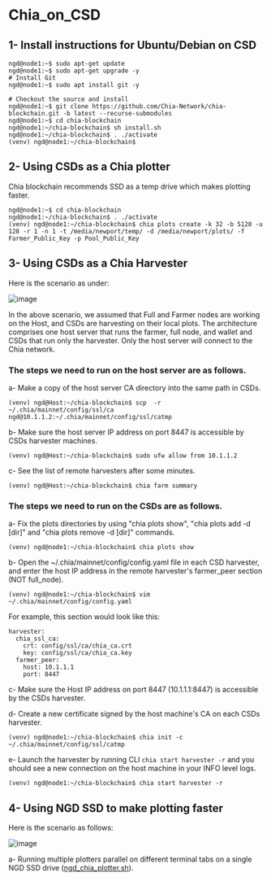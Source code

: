 # Chia_on_CSD

## 1- Install instructions for Ubuntu/Debian on CSD

```
ngd@node1:~$ sudo apt-get update
ngd@node1:~$ sudo apt-get upgrade -y
# Install Git
ngd@node1:~$ sudo apt install git -y

# Checkout the source and install
ngd@node1:~$ git clone https://github.com/Chia-Network/chia-blockchain.git -b latest --recurse-submodules
ngd@node1:~$ cd chia-blockchain
ngd@node1:~/chia-blockchain$ sh install.sh
ngd@node1:~/chia-blockchain$ . ./activate
(venv) ngd@node1:~/chia-blockchain$ 

```

## 2- Using CSDs as a Chia plotter
Chia blockchain recommends SSD as a temp drive which makes plotting faster.

```
ngd@node1:~$ cd chia-blockchain
ngd@node1:~/chia-blockchain$ . ./activate
(venv) ngd@node1:~/chia-blockchain$ chia plots create -k 32 -b 5120 -u 128 -r 1 -n 1 -t /media/newport/temp/ -d /media/newport/plots/ -f Farmer_Public_Key -p Pool_Public_Key

```
## 3- Using CSDs as a Chia Harvester

Here is the scenario as under:

![image](https://user-images.githubusercontent.com/31414094/152264115-0670ecb8-f435-40fd-9ab4-a92d8d7edf53.png)

In the above scenario, we assumed that Full and Farmer nodes are working on the Host, and CSDs are harvesting on their local plots. The architecture comprises one host server that runs the farmer, full node, and wallet and CSDs that run only the harvester. Only the host server will connect to the Chia network.

### The steps we need to run on the host server are as follows.

a- Make a copy of the host server CA directory into the same path in CSDs.
```
(venv) ngd@Host:~/chia-blockchain$ scp  -r ~/.chia/mainnet/config/ssl/ca ngd@10.1.1.2:~/.chia/mainnet/config/ssl/catmp
```

b- Make sure the host server IP address on port 8447 is accessible by CSDs harvester machines.
```
(venv) ngd@Host:~/chia-blockchain$ sudo ufw allow from 10.1.1.2
```

c- See the list of remote harvesters after some minutes. 
```
(venv) ngd@Host:~/chia-blockchain$ chia farm summary
```

### The steps we need to run on the CSDs are as follows.
a- Fix the plots directories by using "chia plots show", "chia plots add -d [dir]"   and "chia plots remove -d [dir]" commands.
```
(venv) ngd@node1:~/chia-blockchain$ chia plots show
```

b- Open the ~/.chia/mainnet/config/config.yaml file in each CSD harvester, and enter the host IP address in the remote harvester's farmer_peer section (NOT full_node). 

```
(venv) ngd@node1:~/chia-blockchain$ vim ~/.chia/mainnet/config/config.yaml
```
For example, this section would look like this:
```
harvester:
  chia_ssl_ca:
    crt: config/ssl/ca/chia_ca.crt
    key: config/ssl/ca/chia_ca.key
  farmer_peer:
    host: 10.1.1.1
    port: 8447
```

c- Make sure the Host IP address on port 8447 (10.1.1.1:8447) is accessible by the CSDs harvester.

d- Create a new certificate signed by the host machine's CA on each CSDs harvester.
```
(venv) ngd@node1:~/chia-blockchain$ chia init -c ~/.chia/mainnet/config/ssl/catmp
```
e- Launch the harvester by running CLI ``` chia start harvester -r ``` and you should see a new connection on the host machine in your INFO level logs.
```
(venv) ngd@node1:~/chia-blockchain$ chia start harvester -r
```

## 4- Using NGD SSD to make plotting faster

Here is the scenario as follows:

![image](https://user-images.githubusercontent.com/31414094/152451005-d401d788-9199-4be5-afb3-2ccf4ad55524.png)

a- Running multiple plotters parallel on different terminal tabs on a single NGD SSD drive ([ngd_chia_plotter.sh](./ngd_chia_plotter.sh)).   





